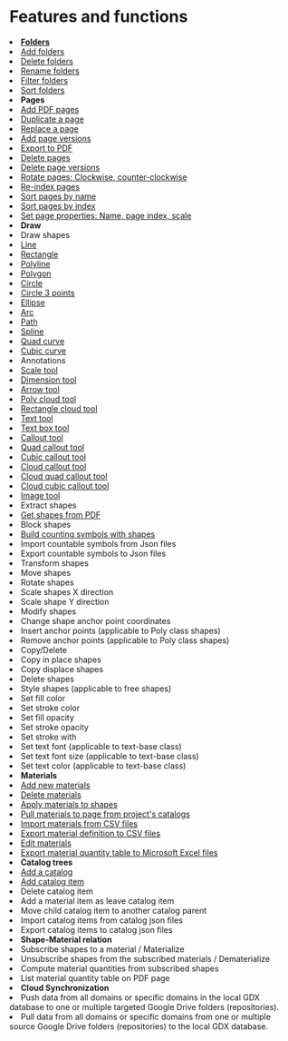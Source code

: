 # Features and functions

[//]: # (<card-summary>Draw shapes to measure quantity</card-summary>)

<list type="bullet" >
<li><a href="Folders.md"><b>Folders</b></a>
    <list type="decimal" start="1">
        <li><a href="Folders.md" anchor="add-folders" >Add folders</a></li>
        <li><a href="Folders.md" anchor="delete-folders">Delete folders</a></li>
        <li><a href="Folders.md" anchor="rename-folders">Rename folders</a></li>
        <li><a href="Folders.md" anchor="filter-folders">Filter folders</a></li>
        <li><a href="Folders.md" anchor="sort-folders">Sort folders</a> </li>
    </list>
</li>
<li><b>Pages</b>
    <list type="decimal" start="1">
        <li><a href="pages.md" anchor="add-pdf-pages">Add PDF pages</a></li>
        <li><a href="pages.md" anchor="duplicate-a-page">Duplicate a page</a></li>
        <li><a href="pages.md" anchor="replace-pages" >Replace a page</a></li>
        <li><a href="pages.md" anchor="add-page-version">Add page versions</a></li>
        <li><a href="pages.md" anchor="export-to-pdfs" >Export to PDF</a></li>
        <li><a href="pages.md" anchor="delete-pages">Delete pages</a></li>
        <li><a href="pages.md" anchor="delete-page-versions">Delete page versions</a></li>
        <li><a href="pages.md" anchor="rotate-pdf-pages" >Rotate pages: Clockwise, counter-clockwise</a></li>
        <li><a href="pages.md" >Re-index pages</a></li>
        <li><a href="pages.md">Sort pages by name</a></li>
        <li><a href="pages.md" anchor="sort-pages-by-index">Sort pages by index</a></li>
        <li><a href="pages.md" anchor="set-page-properties">Set page properties: Name, page index, scale</a></li>
    </list>
</li>
<li><b>Draw</b>
    <list type="bullet" >
        <li>Draw shapes
            <list type="decimal" start="1">
                <li><a href="Shape-tools.md" anchor="line-tool">Line</a></li>
                <li><a href="Shape-tools.md" anchor="rectangle-tool">Rectangle</a></li>
                <li><a href="Shape-tools.md" anchor="polyline-tool">Polyline</a></li>
                <li><a href="Shape-tools.md" anchor="polygon-tool">Polygon</a></li>
                <li><a href="Shape-tools.md" anchor="circle-tool">Circle</a></li>
                <li><a href="Shape-tools.md" anchor="circle-3-points-tool">Circle 3 points</a></li>
                <li><a href="Shape-tools.md" anchor="ellipse-tool">Ellipse</a></li>
                <li><a href="Shape-tools.md" anchor="arc-tool">Arc</a></li>
                <li><a href="Shape-tools.md" anchor="path-tool">Path</a></li>
                <li><a href="Shape-tools.md" anchor="spline-tool">Spline</a></li>
                <li><a href="Shape-tools.md" anchor="quad-curve-tool">Quad curve</a></li>
                <li><a href="Shape-tools.md" anchor="cubic-curve-tool">Cubic curve</a></li>
            </list>
        </li>
        <li>Annotations
            <list type="decimal" start="1">
                <li><a href="Annotation-tools.md" anchor="scale-tool">Scale tool</a></li>
                <li><a href="Annotation-tools.md" anchor="dimension-tool">Dimension tool</a></li>
                <li><a href="Annotation-tools.md" anchor="arrow-tool">Arrow tool</a></li>
                <li><a href="Annotation-tools.md" anchor="poly-cloud-tool">Poly cloud tool</a></li>
                <li><a href="Annotation-tools.md" anchor="rectangle-cloud-tool">Rectangle cloud tool</a></li>
                <li><a href="Annotation-tools.md" anchor="text-tool">Text tool</a></li>
                <li><a href="Annotation-tools.md" anchor="text-box-tool">Text box tool</a></li>
                <li><a href="Annotation-tools.md" anchor="callout-tool">Callout tool</a></li>
                <li><a href="Annotation-tools.md" anchor="quad-callout-tool">Quad callout tool</a></li>
                <li><a href="Annotation-tools.md" anchor="cubic-callout-tool">Cubic callout tool</a></li>
                <li><a href="Annotation-tools.md" anchor="cloud-callout-tool">Cloud callout tool</a></li>
                <li><a href="Annotation-tools.md" anchor="cloud-quad-callout-tool">Cloud quad callout tool</a></li>
                <li><a href="Annotation-tools.md" anchor="cloud-cubic-callout-tool">Cloud cubic callout tool</a></li>
                <li><a href="Annotation-tools.md" anchor="image-tool">Image tool</a> </li>
            </list>
        </li>
        <li>Extract shapes
            <list type="decimal" start="1">
                <li><a href="Shape-tools.md" anchor="extract-shapes-from-pdf" >Get shapes from PDF</a></li>
            </list>
        </li>
        <li>Block shapes
            <list type="decimal" start="1">
                <li><a href="Symbol-tools.md" anchor="build-symbols-from-shapes" >Build counting symbols with shapes</a></li>
                <li>Import countable symbols from Json files</li>
                <li>Export countable symbols to Json files</li> 
            </list>
        </li>
        <li>Transform shapes
            <list type="decimal" start="1">
                <li>Move shapes</li>
                <li>Rotate shapes</li>
                <li>Scale shapes X direction</li>
                <li>Scale shape Y direction</li>
            </list>
        </li>
        <li>Modify shapes
            <list type="decimal" start="1">
                <li>Change shape anchor point coordinates</li>
                <li>Insert anchor points (applicable to Poly class shapes)</li>
                <li>Remove anchor points (applicable to Poly class shapes)</li>
            </list>
        </li>
        <li>Copy/Delete
            <list type="decimal" start="1">
                <li>Copy in place shapes</li>
                <li>Copy displace shapes</li>
                <li>Delete shapes</li>    
            </list>
        </li>
        <li>Style shapes (applicable to free shapes)
            <list>
                <li>Set fill color</li>
                <li>Set stroke color</li>
                <li>Set fill opacity</li>
                <li>Set stroke opacity</li>
                <li>Set stroke with</li>
                <li>Set text font (applicable to text-base class)</li>
                <li>Set text font size (applicable to text-base class)</li>
                <li>Set text color (applicable to text-base class)</li>
            </list>
        </li>
    </list>
</li>
<li><b>Materials</b>
    <list type="decimal" start="1">
        <li><a href="Material.md" anchor="add-a-material-item"> Add new materials</a></li>
        <li><a href="Material.md" anchor="delete-material-items">Delete materials</a></li>
        <li><a href="Material.md" anchor="apply-materials-to-shapes">Apply materials to shapes</a></li>
        <li><a href="Material.md" anchor="pull-materials-from-catalogs">Pull materials to page from project's catalogs</a></li>
        <li><a href="Material.md" anchor="import-materials-form-csv-files">Import materials from CSV files</a></li>
        <li><a href="Material.md" anchor="export-material-table-to-csv-files">Export material definition to CSV files</a></li>
        <li><a href="Material.md" anchor="edit-material-item">Edit materials</a></li>
        <li><a href="Material.md" anchor="export-material-take-off-table-to-excel-files"> Export material quantity table to Microsoft Excel files</a></li>
    </list>
</li>
<li><b>Catalog trees</b>
    <list type="decimal" start="1">
        <li><a href="Tree-Catalog.md" anchor="add-a-catalog-tree">Add a catalog</a></li>
        <li><a href="Tree-Catalog.md" anchor="add-a-catalog-item">Add catalog item</a></li>
        <li>Delete catalog item</li>
        <li>Add a material item as leave catalog item</li>
        <li>Move child catalog item to another catalog parent</li>
        <li>Import catalog items from catalog json files</li>
        <li>Export catalog items to catalog json files</li>
    </list>
</li>
<li><b>Shape-Material relation</b>
    <list type="decimal" start="1">
        <li>Subscribe shapes to a material / Materialize</li>
        <li>Unsubscribe shapes from the subscribed materials / Dematerialize</li>
        <li>Compute material quantities from subscribed shapes</li>
        <li>List material quantity table on PDF page</li>
    </list>
</li>

<li><b>Cloud Synchronization</b>
    <list type="decimal" start="1">
    <li>
        Push data from all domains or specific domains in the local GDX database to one or multiple targeted Google Drive folders (repositories).
    </li>
    <li>
        Pull data from all domains or specific domains from one or multiple source Google Drive folders (repositories) to the local GDX database.    </li>
    </list>
</li>
</list>
